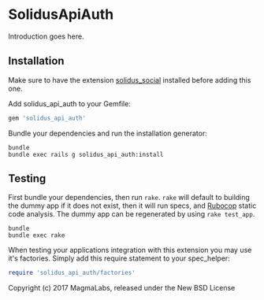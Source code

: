 SolidusApiAuth
==============

Introduction goes here.

Installation
------------

Make sure to have the extension [solidus_social](https://github.com/solidusio-contrib/solidus_social) installed before adding this one.

Add solidus_api_auth to your Gemfile:

```ruby
gem 'solidus_api_auth'
```

Bundle your dependencies and run the installation generator:

```shell
bundle
bundle exec rails g solidus_api_auth:install
```

Testing
-------

First bundle your dependencies, then run `rake`. `rake` will default to building the dummy app if it does not exist, then it will run specs, and [Rubocop](https://github.com/bbatsov/rubocop) static code analysis. The dummy app can be regenerated by using `rake test_app`.

```shell
bundle
bundle exec rake
```

When testing your applications integration with this extension you may use it's factories.
Simply add this require statement to your spec_helper:

```ruby
require 'solidus_api_auth/factories'
```

Copyright (c) 2017 MagmaLabs, released under the New BSD License
